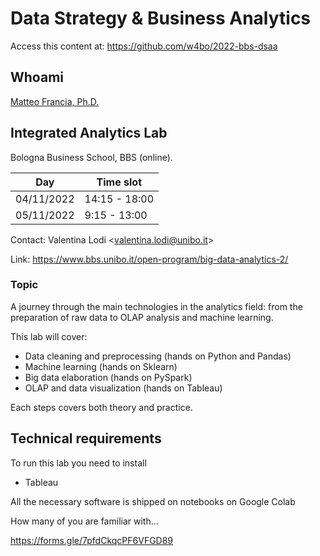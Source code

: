 # Data Strategy & Business Analytics

Access this content at: https://github.com/w4bo/2022-bbs-dsaa

## Whoami 

[Matteo Francia, Ph.D.](https://www.unibo.it/sitoweb/m.francia/en)

## Integrated Analytics Lab

Bologna Business School, BBS (online).

| Day |Time slot|
|---|---|
|04/11/2022|14:15 - 18:00|
|05/11/2022|9:15 - 13:00|


Contact: Valentina Lodi \<valentina.lodi@unibo.it\>

Link: https://www.bbs.unibo.it/open-program/big-data-analytics-2/

### Topic

A journey through the main technologies in the analytics field: from the preparation of raw data to OLAP analysis and machine learning.

This lab will cover:

- Data cleaning and preprocessing (hands on Python and Pandas)
- Machine learning (hands on Sklearn)
- Big data elaboration (hands on PySpark)
- OLAP and data visualization (hands on Tableau)

Each steps covers both theory and practice.

## Technical requirements

To run this lab you need to install
- Tableau

All the necessary software is shipped on notebooks on Google Colab

How many of you are familiar with...

https://forms.gle/7pfdCkqcPF6VFGD89

